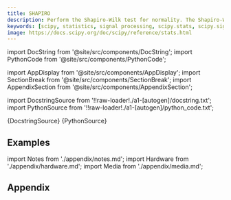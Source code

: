 ```yaml
---
title: SHAPIRO
description: Perform the Shapiro-Wilk test for normality. The Shapiro-Wilk test tests the null hypothesis that the data was drawn from a normal distribution.
keywords: [scipy, statistics, signal processing, scipy.stats, scipy.signal, scipy.stats.shapiro]
image: https://docs.scipy.org/doc/scipy/reference/stats.html
---
```


[//]: # (Custom component imports)

import DocString from '@site/src/components/DocString';
import PythonCode from '@site/src/components/PythonCode';

import AppDisplay from '@site/src/components/AppDisplay';
import SectionBreak from '@site/src/components/SectionBreak';
import AppendixSection from '@site/src/components/AppendixSection';

[//]: # (Docstring)

import DocstringSource from '!!raw-loader!./a1-[autogen]/docstring.txt';
import PythonSource from '!!raw-loader!./a1-[autogen]/python_code.txt';


<DocString>{DocstringSource}</DocString>
<PythonCode GLink='SCIPY/stats/SHAPIRO/SHAPIRO.py'>{PythonSource}</PythonCode>


<SectionBreak />

    

[//]: # (Examples)

## Examples

<AppDisplay 
  GLink='SCIPY/stats/SHAPIRO'
  nodeLabel='SHAPIRO'>
</AppDisplay>

<SectionBreak />

    

[//]: # (Appendix)

import Notes from './appendix/notes.md';
import Hardware from './appendix/hardware.md';
import Media from './appendix/media.md';

## Appendix

<AppendixSection index={0} folderPath='nodes/SCIPY/stats/SHAPIRO/appendix/'><Notes /></AppendixSection>
<AppendixSection index={1} folderPath='nodes/SCIPY/stats/SHAPIRO/appendix/'><Hardware /></AppendixSection>
<AppendixSection index={2} folderPath='nodes/SCIPY/stats/SHAPIRO/appendix/'><Media /></AppendixSection>


